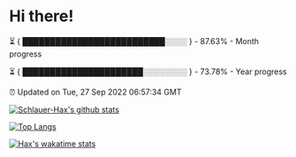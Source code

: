 # Hi there!

⏳ { ██████████████████████████░░░░ } - 87.63% - Month progress

⏳ { ██████████████████████░░░░░░░░ } - 73.78% - Year progress

⏰ Updated on Tue, 27 Sep 2022 06:57:34 GMT


[![Schlauer-Hax's github stats](https://github-readme-stats.vercel.app/api?username=Schlauer-Hax&show_icons=true&theme=dark&count_private=true)](https://github.com/Schlauer-Hax)


[![Top Langs](https://github-readme-stats.vercel.app/api/top-langs/?username=Schlauer-Hax&layout=compact&theme=dark)](https://github.com/Schlauer-Hax?tab=repositories)


[![Hax's wakatime stats](https://github-readme-stats.vercel.app/api/wakatime?username=Hax&theme=dark)](https://wakatime.com/@Hax)

